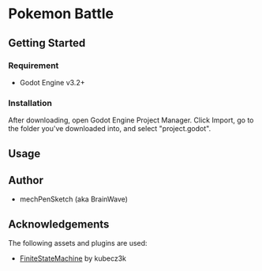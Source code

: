# Pokemon Battle

## Getting Started
### Requirement
* Godot Engine v3.2+

### Installation
After downloading, open Godot Engine Project Manager. Click Import, go to the folder you've downloaded into, and select "project.godot".

## Usage

## Author
* mechPenSketch (aka BrainWave)

## Acknowledgements
The following assets and plugins are used:
* [FiniteStateMachine](https://github.com/kubecz3k/FiniteStateMachine) by kubecz3k
